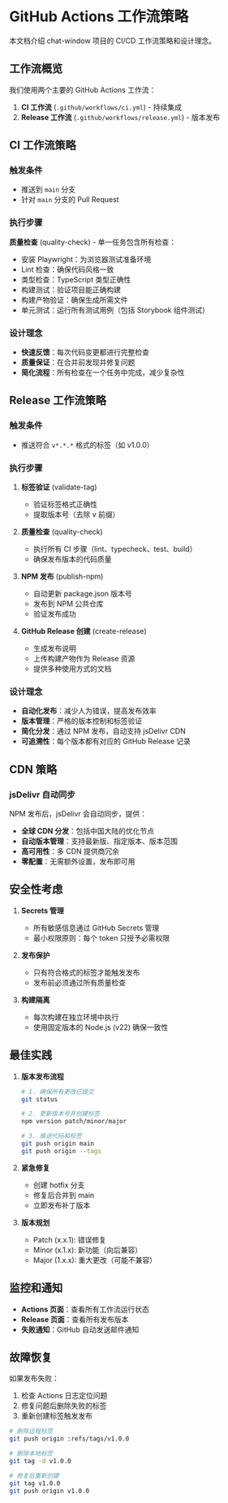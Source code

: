 # GitHub Actions 工作流策略

本文档介绍 chat-window 项目的 CI/CD 工作流策略和设计理念。

## 工作流概览

我们使用两个主要的 GitHub Actions 工作流：

1. **CI 工作流** (`.github/workflows/ci.yml`) - 持续集成
2. **Release 工作流** (`.github/workflows/release.yml`) - 版本发布

## CI 工作流策略

### 触发条件

- 推送到 `main` 分支
- 针对 `main` 分支的 Pull Request

### 执行步骤

**质量检查** (quality-check) - 单一任务包含所有检查：

- 安装 Playwright：为浏览器测试准备环境
- Lint 检查：确保代码风格一致
- 类型检查：TypeScript 类型正确性
- 构建测试：验证项目能正确构建
- 构建产物验证：确保生成所需文件
- 单元测试：运行所有测试用例（包括 Storybook 组件测试）

### 设计理念

- **快速反馈**：每次代码变更都进行完整检查
- **质量保证**：在合并前发现并修复问题
- **简化流程**：所有检查在一个任务中完成，减少复杂性

## Release 工作流策略

### 触发条件

- 推送符合 `v*.*.*` 格式的标签（如 v1.0.0）

### 执行步骤

1. **标签验证** (validate-tag)
   - 验证标签格式正确性
   - 提取版本号（去除 v 前缀）

2. **质量检查** (quality-check)
   - 执行所有 CI 步骤（lint、typecheck、test、build）
   - 确保发布版本的代码质量

3. **NPM 发布** (publish-npm)
   - 自动更新 package.json 版本号
   - 发布到 NPM 公共仓库
   - 验证发布成功

4. **GitHub Release 创建** (create-release)
   - 生成发布说明
   - 上传构建产物作为 Release 资源
   - 提供多种使用方式的文档

### 设计理念

- **自动化发布**：减少人为错误，提高发布效率
- **版本管理**：严格的版本控制和标签验证
- **简化分发**：通过 NPM 发布，自动支持 jsDelivr CDN
- **可追溯性**：每个版本都有对应的 GitHub Release 记录

## CDN 策略

### jsDelivr 自动同步

NPM 发布后，jsDelivr 会自动同步，提供：

- **全球 CDN 分发**：包括中国大陆的优化节点
- **自动版本管理**：支持最新版、指定版本、版本范围
- **高可用性**：多 CDN 提供商冗余
- **零配置**：无需额外设置，发布即可用

## 安全性考虑

1. **Secrets 管理**
   - 所有敏感信息通过 GitHub Secrets 管理
   - 最小权限原则：每个 token 只授予必需权限

2. **发布保护**
   - 只有符合格式的标签才能触发发布
   - 发布前必须通过所有质量检查

3. **构建隔离**
   - 每次构建在独立环境中执行
   - 使用固定版本的 Node.js (v22) 确保一致性

## 最佳实践

1. **版本发布流程**

   ```bash
   # 1. 确保所有更改已提交
   git status

   # 2. 更新版本号并创建标签
   npm version patch/minor/major

   # 3. 推送代码和标签
   git push origin main
   git push origin --tags
   ```

2. **紧急修复**
   - 创建 hotfix 分支
   - 修复后合并到 main
   - 立即发布补丁版本

3. **版本规划**
   - Patch (x.x.1): 错误修复
   - Minor (x.1.x): 新功能（向后兼容）
   - Major (1.x.x): 重大更改（可能不兼容）

## 监控和通知

- **Actions 页面**：查看所有工作流运行状态
- **Release 页面**：查看所有发布版本
- **失败通知**：GitHub 自动发送邮件通知

## 故障恢复

如果发布失败：

1. 检查 Actions 日志定位问题
2. 修复问题后删除失败的标签
3. 重新创建标签触发发布

```bash
# 删除远程标签
git push origin :refs/tags/v1.0.0

# 删除本地标签
git tag -d v1.0.0

# 修复后重新创建
git tag v1.0.0
git push origin v1.0.0
```
